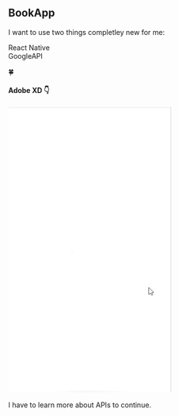 ## BookApp

I want to use two things completley new for me:<br>

React Native<br>
GoogleAPI<br>

🍀<br>

#### Adobe XD 👇
![gif showing UX design](toreadme.gif)<br>

I have to learn more about APIs to continue.

